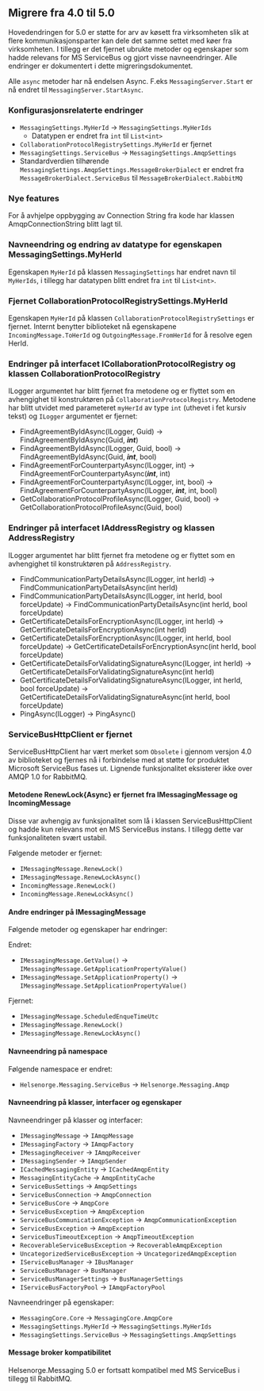 ## Migrere fra 4.0 til 5.0

Hovedendringen for 5.0 er støtte for arv av køsett fra virksomheten slik at flere kommunikasjonsparter kan dele det samme settet med køer fra virksomheten.
I tillegg er det fjernet ubrukte metoder og egenskaper som hadde relevans for MS ServiceBus og gjort visse navneendringer. Alle endringer er
dokumentert i dette migreringsdokumentet.

Alle `async` metoder har nå endelsen Async. F.eks `MessagingServer.Start` er nå endret til `MessagingServer.StartAsync`.

### Konfigurasjonsrelaterte endringer

- `MessagingSettings.MyHerId` &rarr; `MessagingSettings.MyHerIds`
  - Datatypen er endret fra `int` til `List<int>`
- `CollaborationProtocolRegistrySettings.MyHerId` er fjernet
- `MessagingSettings.ServiceBus` &rarr; `MessagingSettings.AmqpSettings`
- Standardverdien tilhørende `MessagingSettings.AmqpSettings.MessageBrokerDialect` er endret fra `MessageBrokerDialect.ServiceBus`
  til `MessageBrokerDialect.RabbitMQ`

### Nye features

For å avhjelpe oppbygging av Connection String fra kode har klassen AmqpConnectionString blitt lagt til.

### Navneendring og endring av datatype for egenskapen MessagingSettings.MyHerId

Egenskapen `MyHerId` på klassen `MessagingSettings` har endret navn til `MyHerIds`, i tillegg har datatypen blitt endret fra
`int` til `List<int>`.

### Fjernet CollaborationProtocolRegistrySettings.MyHerId

Egenskapen `MyHerId` på klassen `CollaborationProtocolRegistrySettings` er fjernet. Internt benytter biblioteket nå egenskapene
`IncomingMessage.ToHerId` og `OutgoingMessage.FromHerId` for å resolve egen HerId. 

### Endringer på interfacet ICollaborationProtocolRegistry og klassen CollaborationProtocolRegistry

ILogger argumentet har blitt fjernet fra metodene og er flyttet som en avhengighet til konstruktøren på `CollaborationProtocolRegistry`. 
Metodene har blitt utvidet med parameteret `myHerId` av type `int` (uthevet i fet kursiv tekst) og `ILogger` argumentet er fjernet:

- FindAgreementByIdAsync(ILogger, Guid) &rarr; FindAgreementByIdAsync(Guid, **_int_**)
- FindAgreementByIdAsync(ILogger, Guid, bool) &rarr; FindAgreementByIdAsync(Guid, **_int_**, bool)
- FindAgreementForCounterpartyAsync(ILogger, int) &rarr; FindAgreementForCounterpartyAsync(**_int_**, int)
- FindAgreementForCounterpartyAsync(ILogger, int, bool) &rarr; FindAgreementForCounterpartyAsync(ILogger, **_int_**, int, bool)
- GetCollaborationProtocolProfileAsync(ILogger, Guid, bool) &rarr; GetCollaborationProtocolProfileAsync(Guid, bool)

### Endringer på interfacet IAddressRegistry og klassen AddressRegistry

ILogger argumentet har blitt fjernet fra metodene og er flyttet som en avhengighet til konstruktøren på `AddressRegistry`.

- FindCommunicationPartyDetailsAsync(ILogger, int herId) &rarr; FindCommunicationPartyDetailsAsync(int herId)
- FindCommunicationPartyDetailsAsync(ILogger, int herId, bool forceUpdate) &rarr; FindCommunicationPartyDetailsAsync(int herId, bool forceUpdate)
- GetCertificateDetailsForEncryptionAsync(ILogger, int herId) &rarr; GetCertificateDetailsForEncryptionAsync(int herId)
- GetCertificateDetailsForEncryptionAsync(ILogger, int herId, bool forceUpdate) &rarr; GetCertificateDetailsForEncryptionAsync(int herId, bool forceUpdate)
- GetCertificateDetailsForValidatingSignatureAsync(ILogger, int herId) &rarr; GetCertificateDetailsForValidatingSignatureAsync(int herId)
- GetCertificateDetailsForValidatingSignatureAsync(ILogger, int herId, bool forceUpdate) &rarr; GetCertificateDetailsForValidatingSignatureAsync(int herId, bool forceUpdate)
- PingAsync(ILogger) &rarr; PingAsync()

### ServiceBusHttpClient er fjernet

ServiceBusHttpClient har vært merket som `Obsolete` i gjennom versjon 4.0 av biblioteket og fjernes nå i forbindelse med at støtte
for produktet Microsoft ServiceBus fases ut. Lignende funksjonalitet eksisterer ikke over AMQP 1.0 for RabbitMQ. 

#### Metodene RenewLock{Async} er fjernet fra IMessagingMessage og IncomingMessage

Disse var avhengig av funksjonalitet som lå i klassen ServiceBusHttpClient og hadde kun relevans mot en MS ServiceBus instans.
I tillegg dette var funksjonaliteten svært ustabil.

Følgende metoder er fjernet:

- `IMessagingMessage.RenewLock()`
- `IMessagingMessage.RenewLockAsync()`
- `IncomingMessage.RenewLock()`
- `IncomingMessage.RenewLockAsync()`

#### Andre endringer på IMessagingMessage

Følgende metoder og egenskaper har endringer:

Endret:
- `IMessagingMessage.GetValue()` &rarr; `IMessagingMessage.GetApplicationPropertyValue()`
- `IMessagingMessage.SetApplicationProperty()` &rarr; `IMessagingMessage.SetApplicationPropertyValue()`

Fjernet:
- `IMessagingMessage.ScheduledEnqueTimeUtc`
- `IMessagingMessage.RenewLock()`
- `IMessagingMessage.RenewLockAsync()`

#### Navneendring på namespace 

Følgende namespace er endret:

- `Helsenorge.Messaging.ServiceBus` &rarr; `Helsenorge.Messaging.Amqp` 

#### Navneendring på klasser, interfacer og egenskaper

Navneendringer på klasser og interfacer:
- `IMessagingMessage` &rarr; `IAmqpMessage`
- `IMessagingFactory` &rarr; `IAmqpFactory`
- `IMessagingReceiver` &rarr; `IAmqpReceiver`
- `IMessagingSender` &rarr; `IAmqpSender`
- `ICachedMessagingEntity` &rarr; `ICachedAmqpEntity`
- `MessagingEntityCache` &rarr; `AmqpEntityCache`
- `ServiceBusSettings` &rarr; `AmqpSettings`
- `ServiceBusConnection` &rarr; `AmqpConnection`
- `ServiceBusCore` &rarr; `AmqpCore`
- `ServiceBusException` &rarr; `AmqpException`
- `ServiceBusCommunicationException` &rarr; `AmqpCommunicationException`
- `ServiceBusException` &rarr; `AmqpException`
- `ServiceBusTimeoutException` &rarr; `AmqpTimeoutException`
- `RecoverableServiceBusException` &rarr; `RecoverableAmqpException`
- `UncategorizedServiceBusException` &rarr; `UncategorizedAmqpException`
- `IServiceBusManager` &rarr; `IBusManager`
- `ServiceBusManager` &rarr; `BusManager`
- `ServiceBusManagerSettings` &rarr; `BusManagerSettings`
- `IServiceBusFactoryPool` &rarr; `IAmqpFactoryPool`

Navneendringer på egenskaper:
- `MessagingCore.Core` &rarr; `MessagingCore.AmqpCore`
- `MessagingSettings.MyHerId` &rarr; `MessagingSettings.MyHerIds`
- `MessagingSettings.ServiceBus` &rarr; `MessagingSettings.AmqpSettings`


#### Message broker kompatibilitet

Helsenorge.Messaging 5.0 er fortsatt kompatibel med MS ServiceBus i tillegg til RabbitMQ.
